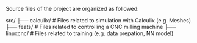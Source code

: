 Source files of the project are organized as followed:

src/
├── calculix/          # Files related to simulation with Calculix (e.g. Meshes)
├── feats/             # Files related to controlling a CNC milling machine
├── linuxcnc/          # Files related to training (e.g. data prepation, NN model)
